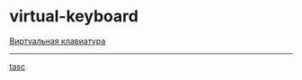 # virtual-keyboard

[Виртуальная клавиатура](https://burik84.github.io/codejam-virtual-keyboard/)

---

[tasc](https://github.com/rolling-scopes-school/tasks/blob/master/tasks/codejam-virtual-keyboard.md)
